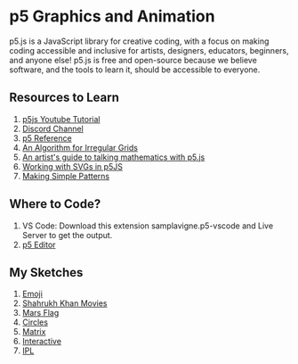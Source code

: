 # p5 Graphics and Animation

p5.js is a JavaScript library for creative coding, with a focus on making coding accessible and inclusive for artists, designers, educators, beginners, and anyone else! p5.js is free and open-source because we believe software, and the tools to learn it, should be accessible to everyone.


## Resources to Learn

1. [p5js Youtube Tutorial](https://www.youtube.com/watch?v=HerCR8bw_GE&list=PLRqwX-V7Uu6Zy51Q-x9tMWIv9cueOFTFA&index=1)
2. [Discord Channel](https://discord.gg/h9gztZfEKc)
3. [p5 Reference](https://p5js.org/reference/)
4. [An Algorithm for Irregular Grids](https://gorillasun.de/blog/an-algorithm-for-irregular-grids)
5. [An artist's guide to talking mathematics with p5.js](https://synchrony.cc/)
6. [Working with SVGs in p5JS](https://gorillasun.de/blog/working-with-svgs-in-p5js)
7. [Making Simple Patterns](https://www.youtube.com/watch?v=ig0q6vfpD38)



## Where to Code?
1. VS Code: Download this extension samplavigne.p5-vscode and Live Server to get the output.
2. [p5 Editor](https://editor.p5js.org/)



## My Sketches
1. [Emoji](https://editor.p5js.org/probablyvivek/full/mtad3eaFS)
2. [Shahrukh Khan Movies](https://editor.p5js.org/probablyvivek/full/3TcUmbDK8)
3. [Mars Flag](https://editor.p5js.org/probablyvivek/full/3tsSSTj5E)
4. [Circles](https://editor.p5js.org/probablyvivek/full/Ngfc-9ETA)
5. [Matrix](https://editor.p5js.org/probablyvivek/full/_ur7vbrGO)
6. [Interactive](https://editor.p5js.org/probablyvivek/full/KGndMpahB)
7. [IPL](https://editor.p5js.org/probablyvivek/sketches/3DAYagql1)
   


